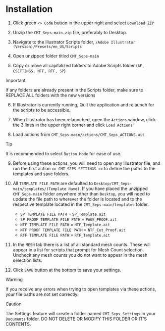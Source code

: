 # Installation

1. Click green `<> Code` button in the upper right and select `Download ZIP`

2. Unzip the `CMT_Seps-main.zip` file, preferably to Desktop.

3. Navigate to the Illustrator Scripts folder, `/Adobe Illustrator (Version)/Presets/en_US/Scripts`

4. Open unzipped folder titled `CMT_Seps-main`

5. Copy or move all capitalized folders to Adobe Scripts folder (`AF, CSETTINGS, NTF, RTF, SP`)

> [!IMPORTANT]
> If any folders are already present in the Scripts folder, make sure to REPLACE ALL folders with the new versions

6. If Illustrator is currently running, Quit the application and relaunch for the scripts to be accessible.

7. When Illustrator has been relaunched, open the `Actions` window, click the 3 lines in the upper right corner and click `Load Actions`

8. Load actions from `CMT_Seps-main/actions/CMT_Seps_ACTIONS.ait`

> [!TIP]
> It is recommended to select `Button Mode` for ease of use.

9. Before using these actions, you will need to open any Illustrator file, and run the first action `»» CMT SEPS SETTINGS ««` to define the paths to the templates and save folders.

10. All `TEMPLATE FILE PATH` are defaulted to `Desktop/CMT_Seps-main/templates/(Template Name)`. If you have placed the unzipped `CMT_Seps-main` folder anywhere other than `Desktop`, you will need to update the file path to wherever the folder is located and to the respective template located in the `CMT_Seps-main/templates` folder.

    - `SP TEMPLATE FILE PATH` = `SP_Template.ait`
    - `SP PROOF TEMPLATE FILE PATH` = `PAGE_PROOF.ait`
    - `NTF TEMPLATE FILE PATH` = `NTF_Template.ait`
    - `NTF PROOF TEMPLATE FILE PATH` = `NTF_Cut_Proof.ait`
    - `RTF TEMPLATE FILE PATH` = `RTF_Template.ait`

11. In the `MESH` tab there is a list of all standard mesh counts. These will appear in a list for scripts that prompt for Mesh Count selection. Uncheck any mesh counts you do not want to appear in the mesh selection lists.

12. Click `SAVE` button at the bottom to save your settings.

> [!WARNING]
> If you receive any errors when trying to open templates via these actions, your file paths are not set correctly.

> [!CAUTION]
> The Settings feature will create a folder named `CMT_Seps_Settings` in your `Documents` folder. DO NOT DELETE OR MODIFY THIS FOLDER OR IT'S CONTENTS.
